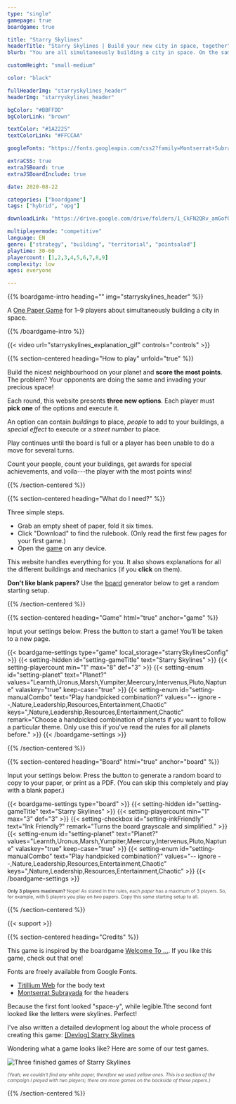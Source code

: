 ```yaml
---
type: "single"
gamepage: true
boardgame: true

title: "Starry Skylines"
headerTitle: "Starry Skylines | Build your new city in space, together"
blurb: "You are all simultaneously building a city in space. On the same planet. And no, this is not a cooperative game."

customHeight: "small-medium"

color: "black"

fullHeaderImg: "starryskylines_header"
headerImg: "starryskylines_header"

bgColor: "#BBFFDD"
bgColorLink: "brown"

textColor: "#1A2225"
textColorLink: "#FFCCAA"

googleFonts: "https://fonts.googleapis.com/css2?family=Montserrat+Subrayada:wght@700&family=Titillium+Web:ital,wght@0,400;0,700;1,400&display=swap"

extraCSS: true
extraJSBoard: true
extraJSBoardInclude: true

date: 2020-08-22

categories: ["boardgame"]
tags: ["hybrid", "opg"]

downloadLink: "https://drive.google.com/drive/folders/1_CkFN2QRv_amGofQcfP9RkGQgiZj9HXh"

multiplayermode: "competitive"
language: EN
genre: ["strategy", "building", "territorial", "pointsalad"]
playtime: 30-60
playercount: [1,2,3,4,5,6,7,8,9]
complexity: low
ages: everyone

---
```


{{% boardgame-intro heading="" img="starryskylines_header" %}}

A [One Paper Game](/boardgames#one_paper_games) for 1&ndash;9 players about simultaneously building a city in space.</p>

{{% /boardgame-intro %}}

<div class="limit-width explanation-gif">
  {{< video url="starryskylines_explanation_gif" controls="controls" >}}
</div>

{{% section-centered heading="How to play" unfold="true" %}}

Build the nicest neighbourhood on your planet and **score the most points**. The problem? Your opponents are doing the same and invading your precious space!

Each round, this website presents **three new options**. Each player must **pick one** of the options and execute it.

An option can contain _buildings_ to place, _people_ to add to your buildings, a _special effect_ to execute or a _street number_ to place.

Play continues until the board is full or a player has been unable to do a move for several turns.

Count your people, count your buildings, get awards for special achievements, and voila---the player with the most points wins!

{{% /section-centered %}}

{{% section-centered heading="What do I need?" %}}

Three simple steps.

* Grab an empty sheet of paper, fold it six times.
* Click "Download" to find the rulebook. (Only read the first few pages for your first game.)
* Open the [game](#game) on any device.

This website handles everything for you. It also shows explanations for all the different buildings and mechanics (if you **click** on them).

**Don't like blank papers?** Use the [board](#board) generator below to get a random starting setup.

{{% /section-centered %}}

{{% section-centered heading="Game" html="true" anchor="game" %}}

<p>Input your settings below. Press the button to start a game! You'll be taken to a new page.</p>

{{< boardgame-settings type="game" local_storage="starrySkylinesConfig" >}}
  {{< setting-hidden id="setting-gameTitle" text="Starry Skylines" >}}
  {{< setting-playercount min="1" max="8" def="3" >}}
  {{< setting-enum id="setting-planet" text="Planet?" values="Learnth,Uronus,Marsh,Yumpiter,Meercury,Intervenus,Pluto,Naptune" valaskey="true" keep-case="true" >}}
  {{< setting-enum id="setting-manualCombo" text="Play handpicked combination?" values="-- ignore --,Nature,Leadership,Resources,Entertainment,Chaotic" keys=",Nature,Leadership,Resources,Entertainment,Chaotic" remark="Choose a handpicked combination of planets if you want to follow a particular theme. Only use this if you've read the rules for all planets before." >}}
{{< /boardgame-settings >}}

{{% /section-centered %}}

{{% section-centered heading="Board" html="true" anchor="board" %}}

<p>Input your settings below. Press the button to generate a random board to copy to your paper, or print as a PDF. (You can skip this completely and play with a blank paper.)</p>

{{< boardgame-settings type="board" >}}
  {{< setting-hidden id="setting-gameTitle" text="Starry Skylines" >}}
  {{< setting-playercount min="1" max="3" def="3" >}}
  {{< setting-checkbox id="setting-inkFriendly" text="Ink Friendly?" remark="Turns the board grayscale and simplified." >}}
  {{< setting-enum id="setting-planet" text="Planet?" values="Learnth,Uronus,Marsh,Yumpiter,Meercury,Intervenus,Pluto,Naptune" valaskey="true" keep-case="true" >}}
  {{< setting-enum id="setting-manualCombo" text="Play handpicked combination?" values="-- ignore --,Nature,Leadership,Resources,Entertainment,Chaotic" keys=",Nature,Leadership,Resources,Entertainment,Chaotic" >}}
{{< /boardgame-settings >}}

<p style="opacity:0.75; font-size: 0.75em;"><strong>Only 3 players maximum?</strong> Nope! As stated in the rules, each <em>paper</em> has a maximum of 3 players. So, for example, with 5 players you play on <em>two</em> papers. Copy this same starting setup to all.</p>

{{% /section-centered %}}

{{< support >}}

{{% section-centered heading="Credits" %}}

This game is inspired by the boardgame [Welcome To ...](https://boardgamegeek.com/boardgame/233867/welcome). If you like this game, check out that one!

Fonts are freely available from Google Fonts. 

* [Titillium Web](https://fonts.google.com/specimen/Titillium+Web) for the body text
* [Montserrat Subrayada](https://fonts.google.com/specimen/Montserrat+Subrayada) for the headers

Because the first font looked "space-y", while legible.Tthe second font looked like the letters were skylines. Perfect!

I've also written a detailed devlopment log about the whole process of creating this game: [[Devlog] Starry Skylines](/blog/boardgames/starry-skylines/devlog-starry-skylines)

Wondering what a game looks like? Here are some of our test games.

![Three finished games of Starry Skylines](starryskylines_finishedgames.webp)

<span style="opacity: 0.75; font-style: italic; font-size: 0.75em; display: inline-block;">(Yeah, we couldn't find any white paper, therefore we used yellow ones. This is a section of the campaign I played with two players; there are more games on the backside of these papers.)</span>

{{% /section-centered %}}